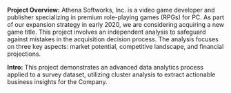 **Project Overview:**
Athena Softworks, Inc. is a video game developer and publisher specializing in premium role-playing games (RPGs) for PC. 
As part of our expansion strategy in early 2020, we are considering acquiring a new game title. 
This project involves an independent analysis to safeguard against mistakes in the acquisition decision process. 
The analysis focuses on three key aspects: market potential, competitive landscape, and financial projections.

**Intro:**
This project demonstrates an advanced data analytics process applied to a survey dataset, utilizing cluster analysis to extract actionable business insights for the Company.

